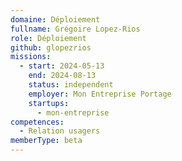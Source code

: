```yaml
---
domaine: Déploiement
fullname: Grégoire Lopez-Rios
role: Déploiement
github: glopezrios
missions:
  - start: 2024-05-13
    end: 2024-08-13
    status: independent
    employer: Mon Entreprise Portage
    startups:
      - mon-entreprise
competences:
  - Relation usagers
memberType: beta
---
```

